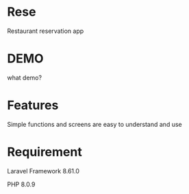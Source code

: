 # Rese

Restaurant reservation app

# DEMO

what demo?

# Features

Simple functions and screens are easy to understand and use

# Requirement

Laravel Framework 8.61.0

PHP 8.0.9 


